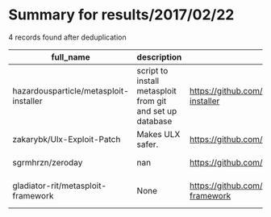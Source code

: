 
# Summary for results/2017/02/22
    
4 records found after deduplication

| full_name | description | html_url | matched_list | matched_count | pushed_at | size | stargazers_count | language | forks_count | vul_ids |
|----------------------------------------|-----------------------------------------------------------|-----------------------------------------------------------|----------------------------------|-----------------|---------------------------|--------|--------------------|------------|---------------|-----------|
| hazardousparticle/metasploit-installer | script to install metasploit from git and set up database | https://github.com/hazardousparticle/metasploit-installer | ['metasploit module OR payload'] | 1 | 2017-02-22 13:16:48+00:00 | 3 | 0 | Shell | 0 | [] |
| zakarybk/Ulx-Exploit-Patch | Makes ULX safer. | https://github.com/zakarybk/Ulx-Exploit-Patch | ['exploit'] | 1 | 2017-02-22 13:49:47+00:00 | 3 | 0 | Lua | 0 | [] |
| sgrmhrzn/zeroday | nan | https://github.com/sgrmhrzn/zeroday | ['zeroday'] | 1 | 2017-02-22 02:06:50+00:00 | 3594 | 0 | JavaScript | 0 | [] |
| gladiator-rit/metasploit-framework | None | https://github.com/gladiator-rit/metasploit-framework | ['metasploit module OR payload'] | 1 | 2017-02-22 07:10:04+00:00 | 0 | 0 | | 0 | [] |

